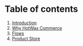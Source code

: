# Table of contents
1. [Introduction](introduction.md)
2. [Why HotWax Commerce](why-hotwax-commerce.md)
3. [Flows](flows.md)
4. [Product Store](product-store.md)


